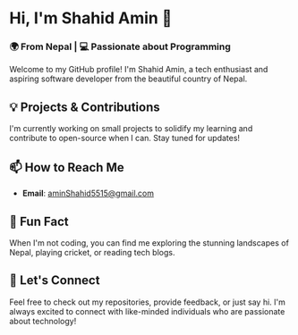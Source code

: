 # Hi, I'm Shahid Amin 👋

### 🌍 From Nepal | 💻 Passionate about Programming

Welcome to my GitHub profile! I'm Shahid Amin, a tech enthusiast and aspiring software developer from the beautiful country of Nepal.

## 💡 Projects & Contributions

I'm currently working on small projects to solidify my learning and contribute to open-source when I can. Stay tuned for updates!

## 📫 How to Reach Me

- **Email**: aminShahid5515@gmail.com

## 🌟 Fun Fact

When I'm not coding, you can find me exploring the stunning landscapes of Nepal, playing cricket, or reading tech blogs.

## 💬 Let's Connect

Feel free to check out my repositories, provide feedback, or just say hi. I'm always excited to connect with like-minded individuals who are passionate about technology!